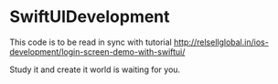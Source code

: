 # SwiftUIDevelopment

This code is to be read in sync with tutorial http://relsellglobal.in/ios-development/login-screen-demo-with-swiftui/


Study it and create it world is waiting for you. 
